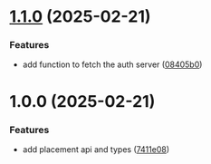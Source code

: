 # [1.1.0](https://github.com/janoma/zwift-api/compare/v1.0.0...v1.1.0) (2025-02-21)

### Features

- add function to fetch the auth server ([08405b0](https://github.com/janoma/zwift-api/commit/08405b0c1e3869ac45b6adac45fd7546f8a28ae2))

# 1.0.0 (2025-02-21)

### Features

- add placement api and types ([7411e08](https://github.com/janoma/zwift-api/commit/7411e08141b10f846eb540cea3786959bf957763))
